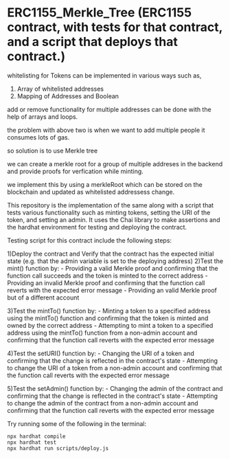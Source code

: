 # ERC1155_Merkle_Tree (ERC1155 contract, with tests for that contract, and a script that deploys that contract.)

whitelisting for Tokens can be implemented in various ways such as,

1. Array of whitelisted addresses
2. Mapping of Addresses and Boolean

add or remove functionality for multiple addresses can be done with the help of arrays and loops.

the problem with above two is when we want to add multiple people it consumes lots of gas.

so solution is to use Merkle tree

we can create a merkle root for a group of multiple addreses in the backend and provide proofs for verfication while minting.

we implement this by using a merkleRoot which can be stored on the blockchain and updated as whitelisted addressess change.

This repository is the implementation of the same along with a script that tests various functionality such as minting tokens, setting the URI of the token, and setting an admin.
It uses the Chai library to make assertions and the hardhat environment for testing and deploying the contract.

Testing script for this contract include the following steps:

1)Deploy the contract and Verify that the contract has the expected initial state (e.g. that the admin variable is set to the deploying address)
2)Test the mint() function by:
      - Providing a valid Merkle proof and confirming that the function call succeeds and the token is minted to the correct address
      - Providing an invalid Merkle proof and confirming that the function call reverts with the expected error message
      - Providing an valid Merkle proof but of a different account

3)Test the mintTo() function by:
      - Minting a token to a specified address using the mintTo() function and confirming that the token is minted and owned by the correct address
      - Attempting to mint a token to a specified address using the mintTo() function from a non-admin account and confirming that the function call reverts with the expected error message

4)Test the setURI() function by:
    - Changing the URI of a token and confirming that the change is reflected in the contract's state
    - Attempting to change the URI of a token from a non-admin account and confirming that the function call reverts with the expected error message

5)Test the setAdmin() function by:
    - Changing the admin of the contract and confirming that the change is reflected in the contract's state
    - Attempting to change the admin of the contract from a non-admin account and confirming that the function call reverts with the expected error message




Try running some of the following in the terminal:

```shell
npx hardhat compile
npx hardhat test
npx hardhat run scripts/deploy.js
```
